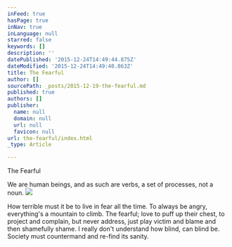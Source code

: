 ```yaml
---
inFeed: true
hasPage: true
inNav: true
inLanguage: null
starred: false
keywords: []
description: ''
datePublished: '2015-12-24T14:49:44.875Z'
dateModified: '2015-12-24T14:49:40.863Z'
title: The Fearful
author: []
sourcePath: _posts/2015-12-19-the-fearful.md
published: true
authors: []
publisher:
  name: null
  domain: null
  url: null
  favicon: null
url: the-fearful/index.html
_type: Article

---
```

The Fearful

We are human beings, and as such are verbs, a set of processes, not a noun. ![](https://the-grid-user-content.s3-us-west-2.amazonaws.com/168d574b-a0f6-4ec4-ba2d-9e1c85b56e2a.jpg)

How terrible must it be
to live in fear all the time.
To always be angry,
everything's a mountain to climb.
The fearful;
love to puff up their chest,
to project and complain,
but never address,
just play victim and blame
and then shamefully shame.
I really don't understand
how blind, can blind be.
Society must countermand
and re-find its sanity.